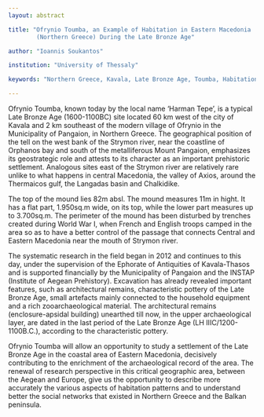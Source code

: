 ```yaml
---
layout: abstract

title: "Ofrynio Toumba, an Example of Habitation in Eastern Macedonia
        (Northern Greece) During the Late Bronze Age"

author: "Ioannis Soukantos"

institution: "University of Thessaly"

keywords: "Northern Greece, Kavala, Late Bronze Age, Toumba, Habitation"

---
```


Ofrynio Toumba, known today by the local name ‘Harman Tepe’, is a
typical Late Bronze Age (1600-1100BC) site located 60 km west of the
city of Kavala and 2 km southeast of the modern village of Ofrynio in
the Municipality of Pangaion, in Northern Greece. The geographical
position of the tell on the west bank of the Strymon river, near the
coastline of Orphanos bay and south of the metalliferous Mount
Pangaion, emphasizes its geostrategic role and attests to its
character as an important prehistoric settlement. Analogous sites east
of the Strymon river are relatively rare unlike to what happens in
central Macedonia, the valley of Axios, around the Thermaicos gulf,
the Langadas basin and Chalkidike.

The top of the mound lies 82m absl. The mound measures 11m in
hight. It has a flat part, 1.950sq.m wide, on its top, while the lower
part measures up to 3.700sq.m.  The perimeter of the mound has been
disturbed by trenches created during World War I, when French and
English troops camped in the area so as to have a better control of
the passage that connects Central and Eastern Macedonia near the mouth
of Strymon river.

The systematic research in the field began in 2012 and continues to
this day, under the supervision of the Ephorate of Antiquities of
Kavala-Thasos and is supported financially by the Municipality of
Pangaion and the INSTAP (Institute of Aegean Prehistory). Excavation
has already revealed important features, such as architectural
remains, characteristic pottery of the Late Bronze Age, small
artefacts mainly connected to the household equipment and a rich
zooarchaeological material.  The architectural remains
(enclosure-apsidal building) unearthed till now, in the upper
archaeological layer, are dated in the last period of the Late Bronze
Age (LH IIIC/1200-1100B.C.), according to the characteristic pottery.

Ofrynio Toumba will allow an opportunity to study a settlement of the
Late Bronze Age in the coastal area of Eastern Macedonia, decisively
contributing to the enrichment of the archaeological record of the
area. The renewal of research perspective in this critical geographic
area, between the Aegean and Europe, give us the opportunity to
describe more accurately the various aspects of habitation patterns
and to understand better the social networks that existed in Northern
Greece and the Balkan peninsula.
